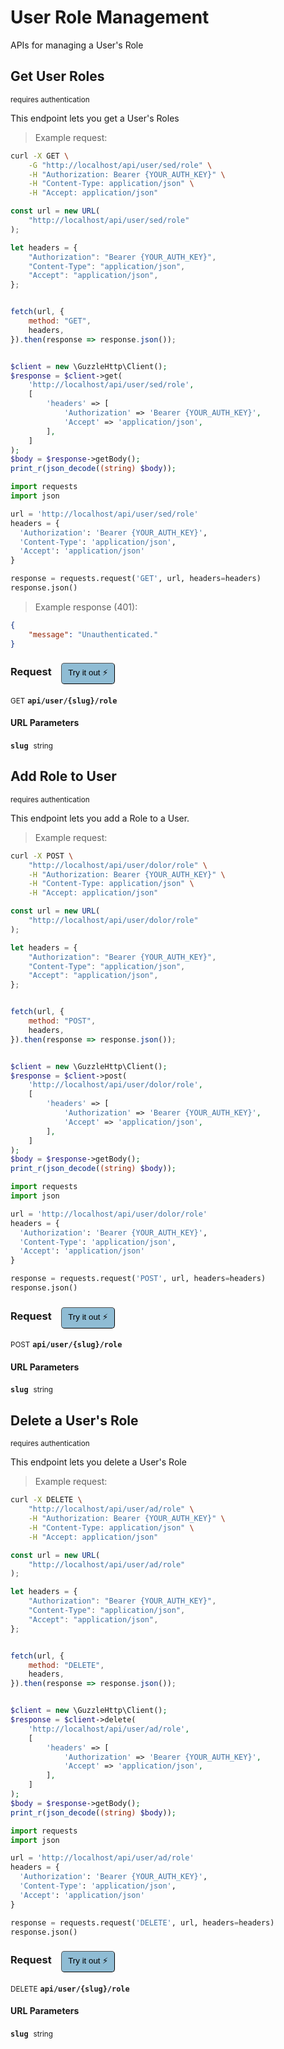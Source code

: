 # User Role Management

APIs for managing a User's Role

## Get User Roles

<small class="badge badge-darkred">requires authentication</small>

This endpoint lets you get a User's Roles

> Example request:

```bash
curl -X GET \
    -G "http://localhost/api/user/sed/role" \
    -H "Authorization: Bearer {YOUR_AUTH_KEY}" \
    -H "Content-Type: application/json" \
    -H "Accept: application/json"
```

```javascript
const url = new URL(
    "http://localhost/api/user/sed/role"
);

let headers = {
    "Authorization": "Bearer {YOUR_AUTH_KEY}",
    "Content-Type": "application/json",
    "Accept": "application/json",
};


fetch(url, {
    method: "GET",
    headers,
}).then(response => response.json());
```

```php

$client = new \GuzzleHttp\Client();
$response = $client->get(
    'http://localhost/api/user/sed/role',
    [
        'headers' => [
            'Authorization' => 'Bearer {YOUR_AUTH_KEY}',
            'Accept' => 'application/json',
        ],
    ]
);
$body = $response->getBody();
print_r(json_decode((string) $body));
```

```python
import requests
import json

url = 'http://localhost/api/user/sed/role'
headers = {
  'Authorization': 'Bearer {YOUR_AUTH_KEY}',
  'Content-Type': 'application/json',
  'Accept': 'application/json'
}

response = requests.request('GET', url, headers=headers)
response.json()
```


> Example response (401):

```json
{
    "message": "Unauthenticated."
}
```
<div id="execution-results-GETapi-user--slug--role" hidden>
    <blockquote>Received response<span id="execution-response-status-GETapi-user--slug--role"></span>:</blockquote>
    <pre class="json"><code id="execution-response-content-GETapi-user--slug--role"></code></pre>
</div>
<div id="execution-error-GETapi-user--slug--role" hidden>
    <blockquote>Request failed with error:</blockquote>
    <pre><code id="execution-error-message-GETapi-user--slug--role"></code></pre>
</div>
<form id="form-GETapi-user--slug--role" data-method="GET" data-path="api/user/{slug}/role" data-authed="1" data-hasfiles="0" data-headers='{"Authorization":"Bearer {YOUR_AUTH_KEY}","Content-Type":"application\/json","Accept":"application\/json"}' onsubmit="event.preventDefault(); executeTryOut('GETapi-user--slug--role', this);">
<h3>
    Request&nbsp;&nbsp;&nbsp;
        <button type="button" style="background-color: #8fbcd4; padding: 5px 10px; border-radius: 5px; border-width: thin;" id="btn-tryout-GETapi-user--slug--role" onclick="tryItOut('GETapi-user--slug--role');">Try it out ⚡</button>
    <button type="button" style="background-color: #c97a7e; padding: 5px 10px; border-radius: 5px; border-width: thin;" id="btn-canceltryout-GETapi-user--slug--role" onclick="cancelTryOut('GETapi-user--slug--role');" hidden>Cancel</button>&nbsp;&nbsp;
    <button type="submit" style="background-color: #6ac174; padding: 5px 10px; border-radius: 5px; border-width: thin;" id="btn-executetryout-GETapi-user--slug--role" hidden>Send Request 💥</button>
    </h3>
<p>
<small class="badge badge-green">GET</small>
 <b><code>api/user/{slug}/role</code></b>
</p>
<p>
<label id="auth-GETapi-user--slug--role" hidden>Authorization header: <b><code>Bearer </code></b><input type="text" name="Authorization" data-prefix="Bearer " data-endpoint="GETapi-user--slug--role" data-component="header"></label>
</p>
<h4 class="fancy-heading-panel"><b>URL Parameters</b></h4>
<p>
<b><code>slug</code></b>&nbsp;&nbsp;<small>string</small>  &nbsp;
<input type="text" name="slug" data-endpoint="GETapi-user--slug--role" data-component="url" required  hidden>
<br>
</p>
</form>


## Add Role to User

<small class="badge badge-darkred">requires authentication</small>

This endpoint lets you add a Role to a User.

> Example request:

```bash
curl -X POST \
    "http://localhost/api/user/dolor/role" \
    -H "Authorization: Bearer {YOUR_AUTH_KEY}" \
    -H "Content-Type: application/json" \
    -H "Accept: application/json"
```

```javascript
const url = new URL(
    "http://localhost/api/user/dolor/role"
);

let headers = {
    "Authorization": "Bearer {YOUR_AUTH_KEY}",
    "Content-Type": "application/json",
    "Accept": "application/json",
};


fetch(url, {
    method: "POST",
    headers,
}).then(response => response.json());
```

```php

$client = new \GuzzleHttp\Client();
$response = $client->post(
    'http://localhost/api/user/dolor/role',
    [
        'headers' => [
            'Authorization' => 'Bearer {YOUR_AUTH_KEY}',
            'Accept' => 'application/json',
        ],
    ]
);
$body = $response->getBody();
print_r(json_decode((string) $body));
```

```python
import requests
import json

url = 'http://localhost/api/user/dolor/role'
headers = {
  'Authorization': 'Bearer {YOUR_AUTH_KEY}',
  'Content-Type': 'application/json',
  'Accept': 'application/json'
}

response = requests.request('POST', url, headers=headers)
response.json()
```


<div id="execution-results-POSTapi-user--slug--role" hidden>
    <blockquote>Received response<span id="execution-response-status-POSTapi-user--slug--role"></span>:</blockquote>
    <pre class="json"><code id="execution-response-content-POSTapi-user--slug--role"></code></pre>
</div>
<div id="execution-error-POSTapi-user--slug--role" hidden>
    <blockquote>Request failed with error:</blockquote>
    <pre><code id="execution-error-message-POSTapi-user--slug--role"></code></pre>
</div>
<form id="form-POSTapi-user--slug--role" data-method="POST" data-path="api/user/{slug}/role" data-authed="1" data-hasfiles="0" data-headers='{"Authorization":"Bearer {YOUR_AUTH_KEY}","Content-Type":"application\/json","Accept":"application\/json"}' onsubmit="event.preventDefault(); executeTryOut('POSTapi-user--slug--role', this);">
<h3>
    Request&nbsp;&nbsp;&nbsp;
        <button type="button" style="background-color: #8fbcd4; padding: 5px 10px; border-radius: 5px; border-width: thin;" id="btn-tryout-POSTapi-user--slug--role" onclick="tryItOut('POSTapi-user--slug--role');">Try it out ⚡</button>
    <button type="button" style="background-color: #c97a7e; padding: 5px 10px; border-radius: 5px; border-width: thin;" id="btn-canceltryout-POSTapi-user--slug--role" onclick="cancelTryOut('POSTapi-user--slug--role');" hidden>Cancel</button>&nbsp;&nbsp;
    <button type="submit" style="background-color: #6ac174; padding: 5px 10px; border-radius: 5px; border-width: thin;" id="btn-executetryout-POSTapi-user--slug--role" hidden>Send Request 💥</button>
    </h3>
<p>
<small class="badge badge-black">POST</small>
 <b><code>api/user/{slug}/role</code></b>
</p>
<p>
<label id="auth-POSTapi-user--slug--role" hidden>Authorization header: <b><code>Bearer </code></b><input type="text" name="Authorization" data-prefix="Bearer " data-endpoint="POSTapi-user--slug--role" data-component="header"></label>
</p>
<h4 class="fancy-heading-panel"><b>URL Parameters</b></h4>
<p>
<b><code>slug</code></b>&nbsp;&nbsp;<small>string</small>  &nbsp;
<input type="text" name="slug" data-endpoint="POSTapi-user--slug--role" data-component="url" required  hidden>
<br>
</p>
</form>


## Delete a User&#039;s Role

<small class="badge badge-darkred">requires authentication</small>

This endpoint lets you delete a User's Role

> Example request:

```bash
curl -X DELETE \
    "http://localhost/api/user/ad/role" \
    -H "Authorization: Bearer {YOUR_AUTH_KEY}" \
    -H "Content-Type: application/json" \
    -H "Accept: application/json"
```

```javascript
const url = new URL(
    "http://localhost/api/user/ad/role"
);

let headers = {
    "Authorization": "Bearer {YOUR_AUTH_KEY}",
    "Content-Type": "application/json",
    "Accept": "application/json",
};


fetch(url, {
    method: "DELETE",
    headers,
}).then(response => response.json());
```

```php

$client = new \GuzzleHttp\Client();
$response = $client->delete(
    'http://localhost/api/user/ad/role',
    [
        'headers' => [
            'Authorization' => 'Bearer {YOUR_AUTH_KEY}',
            'Accept' => 'application/json',
        ],
    ]
);
$body = $response->getBody();
print_r(json_decode((string) $body));
```

```python
import requests
import json

url = 'http://localhost/api/user/ad/role'
headers = {
  'Authorization': 'Bearer {YOUR_AUTH_KEY}',
  'Content-Type': 'application/json',
  'Accept': 'application/json'
}

response = requests.request('DELETE', url, headers=headers)
response.json()
```


<div id="execution-results-DELETEapi-user--slug--role" hidden>
    <blockquote>Received response<span id="execution-response-status-DELETEapi-user--slug--role"></span>:</blockquote>
    <pre class="json"><code id="execution-response-content-DELETEapi-user--slug--role"></code></pre>
</div>
<div id="execution-error-DELETEapi-user--slug--role" hidden>
    <blockquote>Request failed with error:</blockquote>
    <pre><code id="execution-error-message-DELETEapi-user--slug--role"></code></pre>
</div>
<form id="form-DELETEapi-user--slug--role" data-method="DELETE" data-path="api/user/{slug}/role" data-authed="1" data-hasfiles="0" data-headers='{"Authorization":"Bearer {YOUR_AUTH_KEY}","Content-Type":"application\/json","Accept":"application\/json"}' onsubmit="event.preventDefault(); executeTryOut('DELETEapi-user--slug--role', this);">
<h3>
    Request&nbsp;&nbsp;&nbsp;
        <button type="button" style="background-color: #8fbcd4; padding: 5px 10px; border-radius: 5px; border-width: thin;" id="btn-tryout-DELETEapi-user--slug--role" onclick="tryItOut('DELETEapi-user--slug--role');">Try it out ⚡</button>
    <button type="button" style="background-color: #c97a7e; padding: 5px 10px; border-radius: 5px; border-width: thin;" id="btn-canceltryout-DELETEapi-user--slug--role" onclick="cancelTryOut('DELETEapi-user--slug--role');" hidden>Cancel</button>&nbsp;&nbsp;
    <button type="submit" style="background-color: #6ac174; padding: 5px 10px; border-radius: 5px; border-width: thin;" id="btn-executetryout-DELETEapi-user--slug--role" hidden>Send Request 💥</button>
    </h3>
<p>
<small class="badge badge-red">DELETE</small>
 <b><code>api/user/{slug}/role</code></b>
</p>
<p>
<label id="auth-DELETEapi-user--slug--role" hidden>Authorization header: <b><code>Bearer </code></b><input type="text" name="Authorization" data-prefix="Bearer " data-endpoint="DELETEapi-user--slug--role" data-component="header"></label>
</p>
<h4 class="fancy-heading-panel"><b>URL Parameters</b></h4>
<p>
<b><code>slug</code></b>&nbsp;&nbsp;<small>string</small>  &nbsp;
<input type="text" name="slug" data-endpoint="DELETEapi-user--slug--role" data-component="url" required  hidden>
<br>
</p>
</form>



